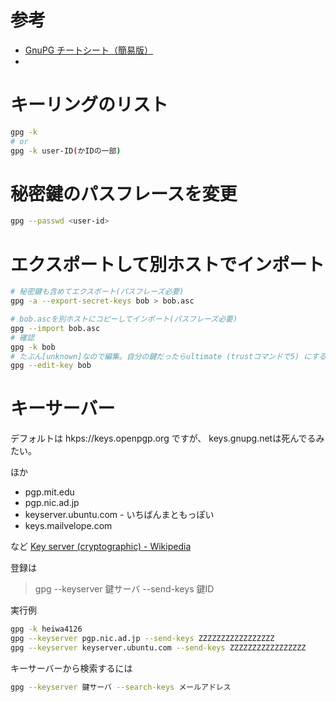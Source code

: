 # 参考
- [GnuPG チートシート（簡易版）](https://zenn.dev/spiegel/articles/20200920-gnupg-cheat-sheet)
- 


# キーリングのリスト

```bash
gpg -k
# or
gpg -k user-ID(かIDの一部)
```

# 秘密鍵のパスフレースを変更

```bash
gpg --passwd <user-id>
```

# エクスポートして別ホストでインポート

```bash
# 秘密鍵も含めてエクスポート(パスフレーズ必要)
gpg -a --export-secret-keys bob > bob.asc

# bob.ascを別ホストにコピーしてインポート(パスフレーズ必要)
gpg --import bob.asc
# 確認
gpg -k bob
# たぶん[unknown]なので編集。自分の鍵だったらultimate (trustコマンドで5) にするとか
gpg --edit-key bob
```

# キーサーバー


デフォルトは
hkps://keys.openpgp.org
ですが、
keys.gnupg.netは死んでるみたい。

ほか
- pgp.mit.edu
- pgp.nic.ad.jp
- keyserver.ubuntu.com - いちばんまともっぽい
- keys.mailvelope.com

など [Key server (cryptographic) - Wikipedia](https://en.wikipedia.org/wiki/Key_server_(cryptographic)#Keyserver_examples)


登録は
> gpg --keyserver 鍵サーバ --send-keys 鍵ID


実行例
```bash
gpg -k heiwa4126
gpg --keyserver pgp.nic.ad.jp --send-keys ZZZZZZZZZZZZZZZZZ
gpg --keyserver keyserver.ubuntu.com --send-keys ZZZZZZZZZZZZZZZZZ
```


キーサーバーから検索するには
```bash
gpg --keyserver 鍵サーバ --search-keys メールアドレス
```
